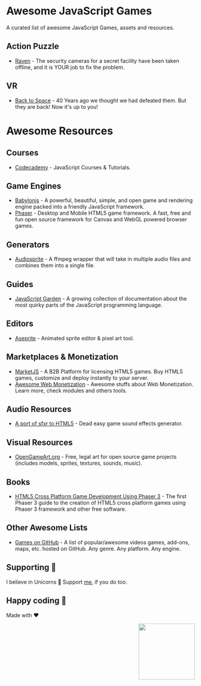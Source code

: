 # Awesome JavaScript Games
A curated list of awesome JavaScript Games, assets and resources.

## Action Puzzle
- [Raven](http://js13kgames.com/entries/raven) - The security cameras for a secret facility have been taken offline, and it is YOUR job to fix the problem.

## VR
- [Back to Space](https://js13kgames.com/entries/back-to-space) - 40 Years ago we thought we had defeated them. But they are back! Now it's up to you!


# Awesome Resources

## Courses
- [Codecademy](https://www.codecademy.com/catalog/language/javascript) - JavaScript Courses & Tutorials.

## Game Engines
- [Babylonjs](https://github.com/BabylonJS/Babylon.js) - A powerful, beautiful, simple, and open game and rendering engine packed into a friendly JavaScript framework.
- [Phaser](https://github.com/photonstorm/phaser) - Desktop and Mobile HTML5 game framework. A fast, free and fun open source framework for Canvas and WebGL powered browser games.

## Generators
- [Audiosprite](https://github.com/tonistiigi/audiosprite) - A ffmpeg wrapper that will take in multiple audio files and combines them into a single file.

## Guides
- [JavaScript Garden](http://bonsaiden.github.io/JavaScript-Garden) - A growing collection of documentation about the most quirky parts of the JavaScript programming language.

## Editors
- [Aseprite](https://www.aseprite.org) - Animated sprite editor & pixel art tool.

## Marketplaces & Monetization
- [MarketJS](https://www.marketjs.com) - A B2B Platform for licensing HTML5 games. Buy HTML5 games, customize and deploy instantly to your server.
- [Awesome Web Monetization](https://github.com/thomasbnt/awesome-web-monetization) - Awesome stuffs about Web Monetization. Learn more, check modules and others tools.

## Audio Resources
- [A port of sfxr to HTML5](http://github.grumdrig.com/jsfxr) - Dead easy game sound effects generator.

## Visual Resources
- [OpenGameArt.org](https://opengameart.org) - Free, legal art for open source game projects (includes models, sprites, textures, sounds, music).

## Books
- [HTML5 Cross Platform Game Development Using Phaser 3](https://gumroad.com/l/odKJf) - The first Phaser 3 guide to the creation of HTML5 cross platform games using Phaser 3 framework and other free software.

## Other Awesome Lists
- [Games on GitHub](https://github.com/leereilly/games) - A list of popular/awesome videos games, add-ons, maps, etc. hosted on GitHub. Any genre. Any platform. Any engine.

## Supporting 🍻
I believe in Unicorns 🦄
Support [me](http://www.paypal.me/jdnichollsc/2), if you do too.

## Happy coding 💯
Made with ❤️

<img width="150px" src="https://avatars0.githubusercontent.com/u/28855608?s=200&v=4" align="right">
